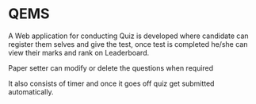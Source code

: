 # QEMS

A Web application for conducting Quiz is developed where candidate can register them selves and give the test, once test is completed he/she can view their marks and rank on Leaderboard. 

Paper setter can modify or delete the questions when required

It also consists of timer and once it goes off quiz get submitted automatically.


